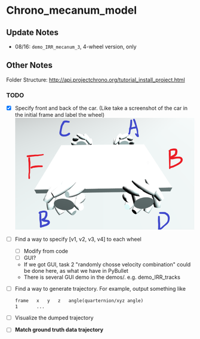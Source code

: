 # Chrono_mecanum_model

## Update Notes

* 08/16: `demo_IRR_mecanum_3`, 4-wheel version, only 



## Other Notes

Folder Structure: http://api.projectchrono.org/tutorial_install_project.html

### TODO

- [x] Specify front and back of the car. (Like take a screenshot of the car in the initial frame and label the wheel)
   ![](./img/Directions.PNG)

- [ ] Find a way to specify [v1, v2, v3, v4] to each wheel
   - [ ] Modify from code
   - [ ] GUI?
   	* If we got GUI, task 2 "randomly chosse velocity combination" could be done here, as what we have in PyBullet
   	* There is several GUI demo in the demos/. e.g. demo_IRR_tracks

- [ ] Find a way to generate trajectory. For example, output something like

	```
	frame	x	y	z	angle(quarternion/xyz angle)
	1		...
	```
- [ ] Visualize the dumped trajectory
- [ ] **Match ground truth data trajectory**


